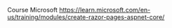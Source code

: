 Course Microsoft https://learn.microsoft.com/en-us/training/modules/create-razor-pages-aspnet-core/
